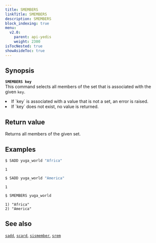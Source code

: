 ```yaml
---
title: SMEMBERS
linkTitle: SMEMBERS
description: SMEMBERS
block_indexing: true
menu:
  v2.0:
    parent: api-yedis
    weight: 2300
isTocNested: true
showAsideToc: true
---
```


## Synopsis

<b>`SMEMBERS key`</b><br>
This command selects all members of the set that is associated with the given `key`.
<li>If `key` is associated with a value that is not a set, an error is raised.</li>
<li>If `key` does not exist, no value is returned.</li>

## Return value

Returns all members of the given set.

## Examples

```sh
$ SADD yuga_world "Africa"
```

```
1
```

```sh
$ SADD yuga_world "America"
```

```
1
```

```sh
$ SMEMBERS yuga_world
```

```
1) "Africa"
2) "America"
```

## See also

[`sadd`](../sadd/), [`scard`](../scard/), [`sismember`](../sismember/), [`srem`](../srem/)
